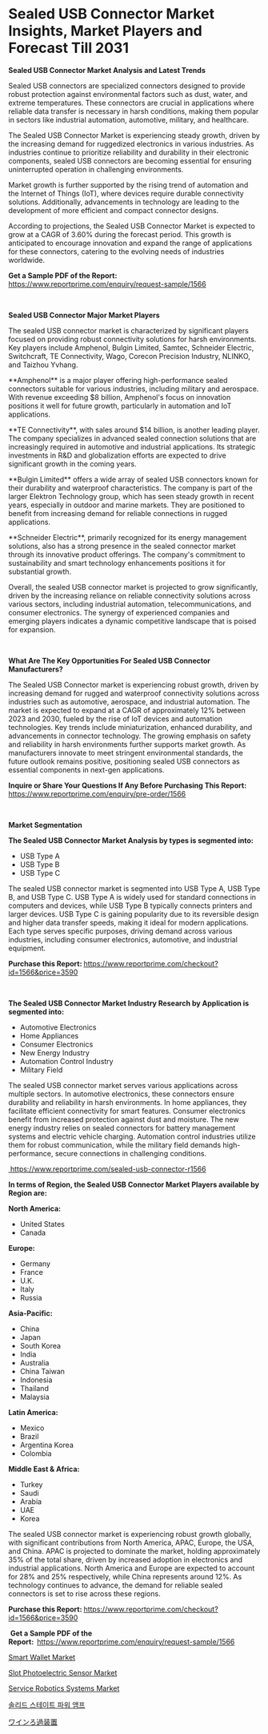 <p><h1>Sealed USB Connector Market Insights, Market Players and Forecast Till 2031</h1></p><p><strong>Sealed USB Connector Market Analysis and Latest Trends</strong></p>
<p><p>Sealed USB connectors are specialized connectors designed to provide robust protection against environmental factors such as dust, water, and extreme temperatures. These connectors are crucial in applications where reliable data transfer is necessary in harsh conditions, making them popular in sectors like industrial automation, automotive, military, and healthcare.</p><p>The Sealed USB Connector Market is experiencing steady growth, driven by the increasing demand for ruggedized electronics in various industries. As industries continue to prioritize reliability and durability in their electronic components, sealed USB connectors are becoming essential for ensuring uninterrupted operation in challenging environments.</p><p>Market growth is further supported by the rising trend of automation and the Internet of Things (IoT), where devices require durable connectivity solutions. Additionally, advancements in technology are leading to the development of more efficient and compact connector designs. </p><p>According to projections, the Sealed USB Connector Market is expected to grow at a CAGR of 3.60% during the forecast period. This growth is anticipated to encourage innovation and expand the range of applications for these connectors, catering to the evolving needs of industries worldwide.</p></p>
<p><strong>Get a Sample PDF of the Report:&nbsp;</strong> <a href="https://www.reportprime.com/enquiry/request-sample/1566">https://www.reportprime.com/enquiry/request-sample/1566</a></p>
<p>&nbsp;</p>
<p><strong>Sealed USB Connector Major Market Players</strong></p>
<p><p>The sealed USB connector market is characterized by significant players focused on providing robust connectivity solutions for harsh environments. Key players include Amphenol, Bulgin Limited, Samtec, Schneider Electric, Switchcraft, TE Connectivity, Wago, Corecon Precision Industry, NLINKO, and Taizhou Yvhang.</p><p>**Amphenol** is a major player offering high-performance sealed connectors suitable for various industries, including military and aerospace. With revenue exceeding $8 billion, Amphenol's focus on innovation positions it well for future growth, particularly in automation and IoT applications.</p><p>**TE Connectivity**, with sales around $14 billion, is another leading player. The company specializes in advanced sealed connection solutions that are increasingly required in automotive and industrial applications. Its strategic investments in R&D and globalization efforts are expected to drive significant growth in the coming years.</p><p>**Bulgin Limited** offers a wide array of sealed USB connectors known for their durability and waterproof characteristics. The company is part of the larger Elektron Technology group, which has seen steady growth in recent years, especially in outdoor and marine markets. They are positioned to benefit from increasing demand for reliable connections in rugged applications.</p><p>**Schneider Electric**, primarily recognized for its energy management solutions, also has a strong presence in the sealed connector market through its innovative product offerings. The company's commitment to sustainability and smart technology enhancements positions it for substantial growth.</p><p>Overall, the sealed USB connector market is projected to grow significantly, driven by the increasing reliance on reliable connectivity solutions across various sectors, including industrial automation, telecommunications, and consumer electronics. The synergy of experienced companies and emerging players indicates a dynamic competitive landscape that is poised for expansion.</p></p>
<p>&nbsp;</p>
<p><strong>What Are The Key Opportunities For Sealed USB Connector Manufacturers?</strong></p>
<p><p>The Sealed USB Connector market is experiencing robust growth, driven by increasing demand for rugged and waterproof connectivity solutions across industries such as automotive, aerospace, and industrial automation. The market is expected to expand at a CAGR of approximately 12% between 2023 and 2030, fueled by the rise of IoT devices and automation technologies. Key trends include miniaturization, enhanced durability, and advancements in connector technology. The growing emphasis on safety and reliability in harsh environments further supports market growth. As manufacturers innovate to meet stringent environmental standards, the future outlook remains positive, positioning sealed USB connectors as essential components in next-gen applications.</p></p>
<p><strong>Inquire or Share Your Questions If Any Before Purchasing This Report:</strong> <a href="https://www.reportprime.com/enquiry/pre-order/1566">https://www.reportprime.com/enquiry/pre-order/1566</a></p>
<p>&nbsp;</p>
<p><strong>Market Segmentation</strong></p>
<p><strong>The Sealed USB Connector Market Analysis by types is segmented into:</strong></p>
<p><ul><li>USB Type A</li><li>USB Type B</li><li>USB Type C</li></ul></p>
<p><p>The sealed USB connector market is segmented into USB Type A, USB Type B, and USB Type C. USB Type A is widely used for standard connections in computers and devices, while USB Type B typically connects printers and larger devices. USB Type C is gaining popularity due to its reversible design and higher data transfer speeds, making it ideal for modern applications. Each type serves specific purposes, driving demand across various industries, including consumer electronics, automotive, and industrial equipment.</p></p>
<p><strong>Purchase this Report:&nbsp;</strong><a href="https://www.reportprime.com/checkout?id=1566&price=3590">https://www.reportprime.com/checkout?id=1566&price=3590</a></p>
<p>&nbsp;</p>
<p><strong>The Sealed USB Connector Market Industry Research by Application is segmented into:</strong></p>
<p><ul><li>Automotive Electronics</li><li>Home Appliances</li><li>Consumer Electronics</li><li>New Energy Industry</li><li>Automation Control Industry</li><li>Military Field</li></ul></p>
<p><p>The sealed USB connector market serves various applications across multiple sectors. In automotive electronics, these connectors ensure durability and reliability in harsh environments. In home appliances, they facilitate efficient connectivity for smart features. Consumer electronics benefit from increased protection against dust and moisture. The new energy industry relies on sealed connectors for battery management systems and electric vehicle charging. Automation control industries utilize them for robust communication, while the military field demands high-performance, secure connections in challenging conditions.</p></p>
<p><a href="https://www.reportprime.com/sealed-usb-connector-r1566">&nbsp;https://www.reportprime.com/sealed-usb-connector-r1566</a></p>
<p><strong>In terms of Region, the Sealed USB Connector Market Players available by Region are:</strong></p>
<p>
    <p> <strong> North America: </strong>
        <ul>
            <li>United States</li>
            <li>Canada</li>
        </ul>
        </p> 
    <p> <strong> Europe: </strong>
        <ul>
            <li>Germany</li>
            <li>France</li>
            <li>U.K.</li>
            <li>Italy</li>
            <li>Russia</li>
        </ul>
        </p> 
    <p> <strong> Asia-Pacific: </strong>
        <ul>
            <li>China</li>
            <li>Japan</li>
            <li>South Korea</li>
            <li>India</li>
            <li>Australia</li>
            <li>China Taiwan</li>
            <li>Indonesia</li>
            <li>Thailand</li>
            <li>Malaysia</li>
        </ul>
        </p> 
    <p> <strong> Latin America: </strong>
        <ul>
            <li>Mexico</li>
            <li>Brazil</li>
            <li>Argentina Korea</li>
            <li>Colombia</li>
        </ul>
        </p> 
    <p> <strong> Middle East & Africa: </strong>
        <ul>
            <li>Turkey</li>
            <li>Saudi</li>
            <li>Arabia</li>
            <li>UAE</li>
            <li>Korea</li>
        </ul>
    </p>
    </p>
<p><p>The sealed USB connector market is experiencing robust growth globally, with significant contributions from North America, APAC, Europe, the USA, and China. APAC is projected to dominate the market, holding approximately 35% of the total share, driven by increased adoption in electronics and industrial applications. North America and Europe are expected to account for 28% and 25% respectively, while China represents around 12%. As technology continues to advance, the demand for reliable sealed connectors is set to rise across these regions.</p></p>
<p><strong>Purchase this Report: </strong><a href="https://www.reportprime.com/checkout?id=1566&price=3590">https://www.reportprime.com/checkout?id=1566&price=3590</a></p>
<p>&nbsp;<strong>Get a Sample PDF of the Report:&nbsp;&nbsp;</strong><a href="https://www.reportprime.com/enquiry/request-sample/1566">https://www.reportprime.com/enquiry/request-sample/1566</a></p>
<p><strong></strong></p>
<p><p><a href="https://www.linkedin.com/pulse/what-emerging-market-trends-smart-wallet-detailed-overview-applications-ltnif?trackingId=tcVtk5DdRjGYIjfbAUo5Tg%3D%3D">Smart Wallet Market</a></p><p><a href="https://github.com/ChiragRp1/Market-Research-Report-List-6/blob/main/slot-photoelectric-sensor-market.md">Slot Photoelectric Sensor Market</a></p><p><a href="https://medium.com/@aylinschumm/market-leaders-and-laggards-global-service-robotics-systems-market-trends-and-forecast-2024-2031-92d2247312c3">Service Robotics Systems Market</a></p><p><a href="https://medium.com/@melodyfunk1988/%EA%B8%80%EB%A1%9C%EB%B2%8C-%EA%B3%A0%EC%83%81%ED%98%95-%EC%A0%84%EB%A0%A5-%EC%A6%9D%ED%8F%AD%EA%B8%B0-%EC%8B%9C%EC%9E%A5-%EC%8B%9C%EC%9E%A5-%EC%A0%90%EC%9C%A0%EC%9C%A8-%EC%8B%9C%EC%9E%A5-%EB%8F%99%ED%96%A5-%EB%B0%8F-%ED%96%A5%ED%9B%84-%EC%84%B1%EC%9E%A5-%ED%83%90%EA%B5%AC-898cf337574d">솔리드 스테이트 파워 앰프</a></p><p><a href="https://medium.com/@jeannesawayn2023/%E3%83%AF%E3%82%A4%E3%83%B3%E3%82%8D%E9%81%8E%E8%A8%AD%E5%82%99%E5%B8%82%E5%A0%B4-%E3%82%B0%E3%83%AD%E3%83%BC%E3%83%90%E3%83%AB%E5%B8%82%E5%A0%B4%E3%81%AE%E5%8B%95%E5%90%91%E3%81%A8%E8%B2%A9%E5%A3%B2%E3%83%88%E3%83%AC%E3%83%B3%E3%83%89-2024%E5%B9%B4%E3%81%8B%E3%82%892031%E5%B9%B4%E3%81%BE%E3%81%A7-31da854d00c1">ワインろ過装置</a></p></p>